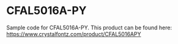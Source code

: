 # CFAL5016A-PY

Sample code for CFAL5016A-PY. This product can be found here:
https://www.crystalfontz.com/product/CFAL5016APY